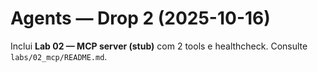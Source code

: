 # Agents — Drop 2 (2025-10-16)

Inclui **Lab 02 — MCP server (stub)** com 2 tools e healthcheck.
Consulte `labs/02_mcp/README.md`.
